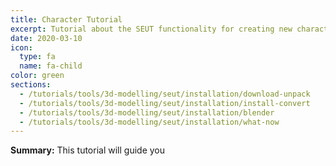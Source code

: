 ```yaml
---
title: Character Tutorial
excerpt: Tutorial about the SEUT functionality for creating new character models.
date: 2020-03-10
icon:
  type: fa
  name: fa-child
color: green
sections:
  - /tutorials/tools/3d-modelling/seut/installation/download-unpack
  - /tutorials/tools/3d-modelling/seut/installation/install-convert
  - /tutorials/tools/3d-modelling/seut/installation/blender
  - /tutorials/tools/3d-modelling/seut/installation/what-now
---
```

**Summary:** This tutorial will guide you